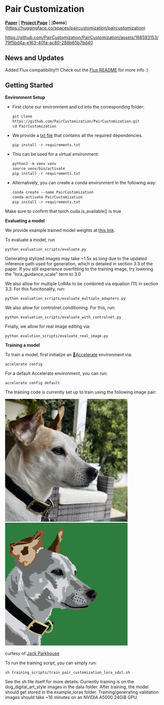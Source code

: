 # Pair Customization

[**Paper**](https://arxiv.org/abs/2405.01536) | [**Project Page**](https://paircustomization.github.io/) | [**Demo**] (https://huggingface.co/spaces/paircustomization/paircustomization)



https://github.com/PairCustomization/PairCustomization/assets/168593153/79f5bd4a-e163-40fa-ac80-288b65b7bd40

## News and Updates
Added Flux compatibility!!! Check out the [Flux README](PairCustomizationFlux/Flux_ReadMe.md) for more info :)

## Getting Started
**Environment Setup**
- First clone our environment and cd into the corresponding folder: 
    ```
    git clone https://github.com/PairCustomization/PairCustomization.git
    cd PairCustomization  
    ```
 - We provide a [txt file](requirements.txt) that contains all the required dependencies. 
    ```
    pip install -r requirements.txt
    ```
- This can be used for a virtual environment:
  ```
  python3 -m venv venv
  source venv/bin/activate
  pip install -r requirements.txt
  ```

- Alternatively, you can create a conda environment in the following way: 
  ```
  conda create --name PairCustomization
  conda activate PairCustomization
  pip install -r requirements.txt
  ```
Make sure to confirm that torch.cuda.is_available() is true

**Evaluating a model**

We provide example trained model weights at [this link](https://drive.google.com/drive/folders/1KeZwisE6s-FqS6wGkdb6exHASfOsPg6A?usp=drive_link).

 To evaluate a model, run
```
python evaluation_scripts/evaluate.py
```
Generating stylized images may take ~1.5x as long due to the updated inference path used for generation, which is detailed in section 3.3 of the paper. If you still experience overfitting to the training image, try lowering the "lora_guidance_scale" term to 3.0

We also allow for multiple LoRAs to be combined via equation (11) in section 3.3. For this funcitonality, run:
```
python evaluation_scripts/evaluate_multiple_adapters.py
```

We also allow for controlnet conditioning. For this, run:
```
python evaluation_scripts/evaluate_with_controlnet.py
```

Finally, we allow for real image editing via:
```
python evalution_scripts/evaluate_real_image.py
```


**Training a model**

To train a model, first initialize an [🤗Accelerate](https://github.com/huggingface/accelerate/) environment via:
```
accelerate config
```
For a default Accelerate environment, you can run:
```
accelerate config default
```
The training code is currently set up to train using the following image pair:

<img src="data/dog_digital_art_style/real/dog.png" width="400" /> <img src="data/dog_digital_art_style/styled/dog.png" width="400" />

curtesy of [Jack Parkhouse](https://www.instagram.com/parkhouse_art/)

To run the training script, you can simply run: 
```
sh training_scripts/train_pair_customization_lora_sdxl.sh
```
See the sh file itself for more details. Currently training is on the dog_digital_art_style images in the data folder. After training, the model should get stored in the example_loras folder. Training/generating validation images should take ~16 minutes on an NVIDIA A5000 24GiB GPU.

